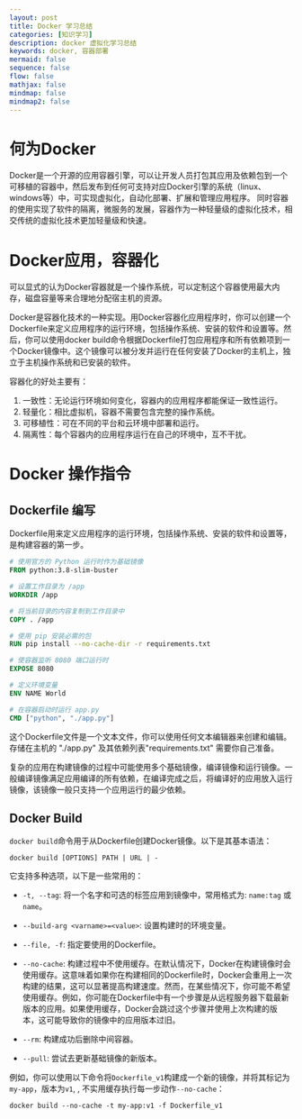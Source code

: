 ```yaml
---
layout: post
title: Docker 学习总结
categories: [知识学习]
description: docker 虚拟化学习总结
keywords: docker, 容器部署
mermaid: false
sequence: false
flow: false
mathjax: false
mindmap: false
mindmap2: false
---
```


# 何为Docker
Docker是一个开源的应用容器引擎，可以让开发人员打包其应用及依赖包到一个可移植的容器中，然后发布到任何可支持对应Docker引擎的系统（linux、windows等）中，可实现虚拟化，自动化部署、扩展和管理应用程序。 同时容器的使用实现了软件的隔离，微服务的发展，容器作为一种轻量级的虚拟化技术，相交传统的虚拟化技术更加轻量级和快速。

# Docker应用，容器化
可以显式的认为Docker容器就是一个操作系统，可以定制这个容器使用最大内存，磁盘容量等来合理地分配宿主机的资源。

Docker是容器化技术的一种实现。用Docker容器化应用程序时，你可以创建一个Dockerfile来定义应用程序的运行环境，包括操作系统、安装的软件和设置等。然后，你可以使用docker build命令根据Dockerfile打包应用程序和所有依赖项到一个Docker镜像中。这个镜像可以被分发并运行在任何安装了Docker的主机上，独立于主机操作系统和已安装的软件。

容器化的好处主要有：

1. 一致性：无论运行环境如何变化，容器内的应用程序都能保证一致性运行。
2. 轻量化：相比虚拟机，容器不需要包含完整的操作系统。 
3. 可移植性：可在不同的平台和云环境中部署和运行。
4. 隔离性：每个容器内的应用程序运行在自己的环境中，互不干扰。

# Docker 操作指令
## Dockerfile 编写
Dockerfile用来定义应用程序的运行环境，包括操作系统、安装的软件和设置等，是构建容器的第一步。

```Dockerfile
# 使用官方的 Python 运行时作为基础镜像
FROM python:3.8-slim-buster

# 设置工作目录为 /app
WORKDIR /app

# 将当前目录的内容复制到工作目录中
COPY . /app

# 使用 pip 安装必需的包
RUN pip install --no-cache-dir -r requirements.txt

# 使容器监听 8080 端口运行时
EXPOSE 8080

# 定义环境变量
ENV NAME World

# 在容器启动时运行 app.py
CMD ["python", "./app.py"]
```

这个Dockerfile文件是一个文本文件，你可以使用任何文本编辑器来创建和编辑。存储在主机的 "./app.py" 及其依赖列表"requirements.txt" 需要你自己准备。


复杂的应用在构建镜像的过程中可能使用多个基础镜像，编译镜像和运行镜像。一般编译镜像满足应用编译的所有依赖，在编译完成之后，将编译好的应用放入运行镜像，该镜像一般只支持一个应用运行的最少依赖。

## Docker Build
`docker build`命令用于从Dockerfile创建Docker镜像。以下是其基本语法：

```
docker build [OPTIONS] PATH | URL | -
```

它支持多种选项，以下是一些常用的：

- `-t, --tag`: 将一个名字和可选的标签应用到镜像中，常用格式为: `name:tag` 或 `name`。

- `--build-arg <varname>=<value>`: 设置构建时的环境变量。

- `--file, -f`: 指定要使用的Dockerfile。

- `--no-cache`: 构建过程中不使用缓存。在默认情况下，Docker在构建镜像时会使用缓存。这意味着如果你在构建相同的Dockerfile时，Docker会重用上一次构建的结果，这可以显著提高构建速度。然而，在某些情况下，你可能不希望使用缓存。例如，你可能在Dockerfile中有一个步骤是从远程服务器下载最新版本的应用。如果使用缓存，Docker会跳过这个步骤并使用上次构建的版本，这可能导致你的镜像中的应用版本过旧。

- `--rm`: 构建成功后删除中间容器。

- `--pull`: 尝试去更新基础镜像的新版本。

例如，你可以使用以下命令将`Dockerfile_v1`构建成一个新的镜像，并将其标记为`my-app`，版本为`v1`, , 不实用缓存执行每一步动作`--no-cache`：

```
docker build --no-cache -t my-app:v1 -f Dockerfile_v1
```

